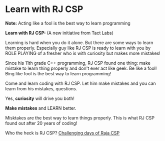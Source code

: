 # Learn with RJ CSP

**Note:** Acting like a fool is the best way to learn programming

**Learn with RJ CSP:**
(A new initiative from Tact Labs)

Learning is hard when you do it alone. But there are some ways to learn them properly. Especially guy like RJ CSP is ready to learn with you by ROLE PLAYING of a fresher who is with curiosity but makes more mistakes!

Since his 11th grade C++ programming, RJ CSP found one thing: make mistake to learn thing properly and don't ever act like geek. Be like a fool! Bing like fool is the best way to learn programming!

Come and learn coding with RJ CSP. Let him make mistakes and you can learn from his mistakes, questions.

Yes, **curiosity** will drive you both!

**Make mistakes** and LEARN better.

Misktakes are the best way to learn things properly. This is what RJ CSP found out after 20 years of coding!

Who the heck is RJ CSP?
[Challenging days of Raja CSP](https://medium.com/@rajacsp/my-darkest-challenging-days-in-india-b03ddc625116)

